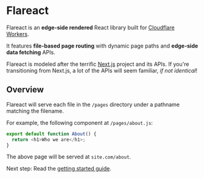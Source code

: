 # Flareact

Flareact is an **edge-side rendered** React library built for [Cloudflare Workers](https://workers.cloudflare.com/).

It features **file-based page routing** with dynamic page paths and **edge-side data fetching** APIs.

Flareact is modeled after the terrific [Next.js](https://nextjs.org/) project and its APIs. If you're transitioning from Next.js, a lot of the APIs will seem familiar, _if not identical_!

## Overview

Flareact will serve each file in the `/pages` directory under a pathname matching the filename.

For example, the following component at `/pages/about.js`:

```js
export default function About() {
  return <h1>Who we are</h1>;
}
```

The above page will be served at `site.com/about`.

Next step: Read the [getting started guide](/docs/getting-started).
